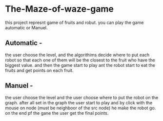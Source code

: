 # The-Maze-of-waze-game
this project represnt game of fruits and robut.
you can play the game automatic or Manuel.
## Automatic -
the user choose the level, and the algorithims decide where to put each robot so that each one of them will be the closest 
to the fruit who have the biggest value.
and then the game start to play ant the robot start to eat the fruits and get points on each fruit.
## Manuel - 
the user choose the level and the user choose where to put the robot on the graph. after all set in the graph the user start to play
and by click with the mouse on node (must be neighboor of the src node) he make the robot go.
on the end pf the gane the user get the final points.

